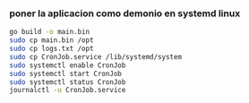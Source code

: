 
### poner la aplicacion como demonio en systemd linux
```bash
go build -o main.bin
sudo cp main.bin /opt
sudo cp logs.txt /opt
sudo cp CronJob.service /lib/systemd/system
sudo systemctl enable CronJob
sudo systemctl start CronJob 
sudo systemctl status CronJob
journalctl -u CronJob.service
```
